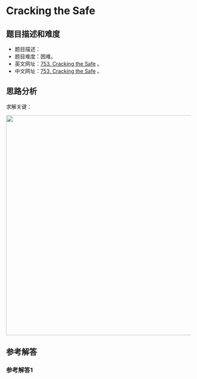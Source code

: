 # Cracking the Safe

## 题目描述和难度
+ 题目描述：
+ 题目难度：困难。
+ 英文网址：[753. Cracking the Safe](https://leetcode.com/problems/cracking-the-safe/description/)  。
+ 中文网址：[753. Cracking the Safe](https://leetcode-cn.com/problems/cracking-the-safe/description/)  。
## 思路分析
求解关键：

<img src="https://liweiwei1419.github.io/images/leetcode-solution/" width="600">

## 参考解答
### 参考解答1

```java

```